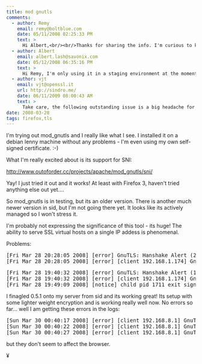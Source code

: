 ```yaml
---
title: mod gnutls
comments:
  - author: Remy
    email: remy@boltblue.com
    date: 05/11/2008 02:25:33 PM
    text: >
      Hi Albert,<br/><br/>Thanks for sharing the info. I'm curious to know how the mod_gnutls is doing in a poduction environment. Have your users reported any untoward behavour? and have you had any downtime?<br/>Would really appreciate your experiences.<br/><br/>Thanks again.
  - author: Albert
    email: albert.lash@savonix.com
    date: 05/12/2008 06:35:16 PM
    text: >
      Hi Remy, I'm only using it in a staging environment at the moment, but the version I'm using (.5 I think) is going great. There are still lots of warnings in the Apache logs, but I don't notice any performance or stability issues.<br/><br/>Now that I think about it, the log errors could be due to Nagios checking it but not fully completing the handshake... something similar happens with postfix tls.<br/><br/>I probably won't use it in production until lenny is released.
  - author: vjt
    email: vjt@openssl.it
    url: http://sindro.me/
    date: 06/11/2009 08:00:43 AM
    text: >
      Take care, the following outstanding issue is a big headache for me: <a href="http://issues.outoforder.cc/view.php?id=95" rel="nofollow">http://issues.outoforder.cc/view.php?id=95</a><br/><br/>The new firefoxes based on xulrunner 1.9 cannot send more than 3kb of POST data while using mod_gnutls :(.
date: 2008-03-28
tags: firefox,tls
---
```

I'm trying out mod_gnutls and I really like what I see. I installed it on a debian lenny machine without any problems - I'm even using my own self-signed certificate. :-)

What I'm really excited about is its support for SNI:

<a rel="nofollow" href="http://www.outoforder.cc/projects/apache/mod_gnutls/sni/">http://www.outoforder.cc/projects/apache/mod_gnutls/sni/</a>

Yay! I just tried it out and it works! At least with Firefox 3, haven't tried anything else out yet....

So mod_gnutls is in testing, but its an older version. There is another much newer version in sid, but I'm not going there yet. It looks like its actively managed so I won't stress it.

I'm probably not expressing the significance of this tool - its huge! The ability to serve SSL virtual hosts on a single IP addess is phenomenal.

Problems:

<pre class="sh_sh">[Fri Mar 28 20:28:05 2008] [error] GnuTLS: Hanshake Alert (20) 'Bad record MAC'.
[Fri Mar 28 20:28:05 2008] [error] [client 192.168.1.174] GnuTLS: Handshake Failed (-12) 'A TLS fatal alert has been received.'</pre>

<pre class="sh_sh">[Fri Mar 28 19:40:32 2008] [error] GnuTLS: Hanshake Alert (10) 'Unexpected message'.
[Fri Mar 28 19:40:32 2008] [error] [client 192.168.1.174] GnuTLS: Handshake Failed (-12) 'A TLS fatal alert has been received.'
[Fri Mar 28 19:49:09 2008] [notice] child pid 1711 exit signal Segmentation fault (11)</pre>

I finagled 0.5.1 onto my server from sid and its working great! Its setup with some lighter weight encryption and is working really well now. No errors so far... well I am getting these errors in the logs:

<pre class="sh_sh">[Sun Mar 30 00:40:17 2008] [error] [client 192.168.8.1] GnuTLS: Handshake Failed. Hit Maximum Attempts
[Sun Mar 30 00:40:22 2008] [error] [client 192.168.8.1] GnuTLS: Handshake Failed. Hit Maximum Attempts
[Sun Mar 30 00:40:27 2008] [error] [client 192.168.8.1] GnuTLS: Handshake Failed. Hit Maximum Attempts</pre>

but they don't seem to affect the browser.

¥

